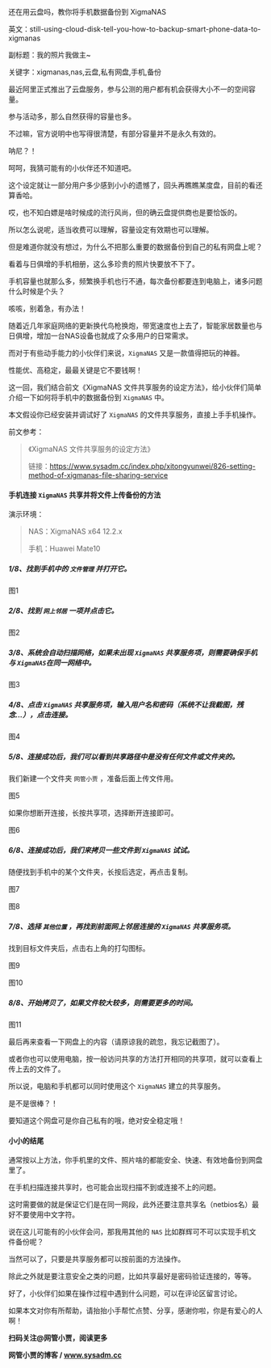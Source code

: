 还在用云盘吗，教你将手机数据备份到 XigmaNAS

英文：still-using-cloud-disk-tell-you-how-to-backup-smart-phone-data-to-xigmanas

副标题：我的照片我做主~

关键字：xigmanas,nas,云盘,私有网盘,手机,备份



最近阿里正式推出了云盘服务，参与公测的用户都有机会获得大小不一的空间容量。

参与活动多，那么自然获得的容量也多。

不过嘛，官方说明中也写得很清楚，有部分容量并不是永久有效的。

呐尼？！

呵呵，我猜可能有的小伙伴还不知道吧。

这个设定就让一部分用户多少感到小小的遗憾了，回头再瞧瞧某度盘，目前的看还算香哈。



哎，也不知白嫖是啥时候成的流行风尚，但的确云盘提供商也是要恰饭的。

所以怎么说呢，适当收费可以理解，容量设定有效期也可以理解。

但是难道你就没有想过，为什么不把那么重要的数据备份到自己的私有网盘上呢？

看着与日俱增的手机相册，这么多珍贵的照片快要放不下了。

手机容量也就那么多，频繁换手机也行不通，每次备份都要连到电脑上，诸多问题什么时候是个头？

咳咳，别着急，有办法！



随着近几年家庭网络的更新换代鸟枪换炮，带宽速度也上去了，智能家居数量也与日俱增，增加一台NAS设备也就成了众多用户的日常需求。

而对于有些动手能力的小伙伴们来说，`XigmaNAS` 又是一款值得把玩的神器。

性能优、高稳定，最最关键是它不要钱啊！

这一回，我们结合前文《XigmaNAS 文件共享服务的设定方法》，给小伙伴们简单介绍一下如何将手机中的数据备份到 `XigmaNAS` 中。

本文假设你已经安装并调试好了 `XigmaNAS` 的文件共享服务，直接上手手机操作。



前文参考：

> 《XigmaNAS 文件共享服务的设定方法》
>
> 链接：https://www.sysadm.cc/index.php/xitongyunwei/826-setting-method-of-xigmanas-file-sharing-service



#### 手机连接 `XigmaNAS` 共享并将文件上传备份的方法

演示环境：

>NAS：XigmaNAS x64 12.2.x
>
>手机：Huawei Mate10





##### 1/8、找到手机中的 `文件管理` 并打开它。

图1



##### 2/8、找到 `网上邻居` 一项并点击它。

图2



##### 3/8、系统会自动扫描网络，如果未出现 `XigmaNAS` 共享服务项，则需要确保手机与 `XigmaNAS`在同一网络中。

图3



##### 4/8、点击 `XigmaNAS` 共享服务项，输入用户名和密码（系统不让我截图，残念...），点击连接。

图4



##### 5/8、连接成功后，我们可以看到共享路径中是没有任何文件或文件夹的。

我们新建一个文件夹 `网管小贾` ，准备后面上传文件用。

图5



如果你想断开连接，长按共享项，选择断开连接即可。

图6



##### 6/8、连接成功后，我们来拷贝一些文件到 `XigmaNAS` 试试。

随便找到手机中的某个文件夹，长按后选定，再点击复制。

图7

图8



##### 7/8、选择 `其他位置` ，再找到前面网上邻居连接的 `XigmaNAS` 共享服务项。

找到目标文件夹后，点击右上角的打勾图标。

图9

图10



##### 8/8、开始拷贝了，如果文件较大较多，则需要更多的时间。

图11



最后再来查看一下网盘上的内容（请原谅我的疏忽，我忘记截图了）。

或者你也可以使用电脑，按一般访问共享的方法打开相同的共享项，就可以查看上传上去的文件了。

所以说，电脑和手机都可以同时使用这个 `XigmaNAS` 建立的共享服务。

是不是很棒？！

要知道这个网盘可是你自己私有的哦，绝对安全稳定哦！



#### 小小的结尾

通常按以上方法，你手机里的文件、照片啥的都能安全、快速、有效地备份到网盘里了。

在手机扫描连接共享时，也可能会出现扫描不到或连接不上的问题。

这时需要做的就是保证它们是在同一网段，此外还要注意共享名（netbios名）最好不要使用中文字符。



说在这儿可能有的小伙伴会问，那我用其他的 `NAS` 比如群辉可不可以实现手机文件备份呢？

当然可以了，只要是共享服务都可以按前面的方法操作。

除此之外就是要注意安全之类的问题，比如共享最好是密码验证连接的，等等。



好了，小伙伴们如果在操作过程中遇到什么问题，可以在评论区留言讨论。

如果本文对你有所帮助，请抬抬小手帮忙点赞、分享，感谢你啦，你是有爱心的人啊！



**扫码关注@网管小贾，阅读更多**

**网管小贾的博客 / www.sysadm.cc**